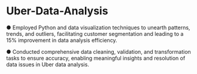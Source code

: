 # Uber-Data-Analysis

●	Employed Python and data visualization techniques to unearth patterns, trends, and outliers, facilitating customer segmentation and leading to a 15% improvement in data analysis efficiency. 

●	Conducted comprehensive data cleaning, validation, and transformation tasks to ensure accuracy, enabling meaningful insights and resolution of data issues in Uber data analysis.
